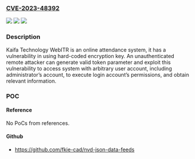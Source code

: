 ### [CVE-2023-48392](https://cve.mitre.org/cgi-bin/cvename.cgi?name=CVE-2023-48392)
![](https://img.shields.io/static/v1?label=Product&message=WebITR&color=blue)
![](https://img.shields.io/static/v1?label=Version&message=%3D%202_1_0_23%20&color=brighgreen)
![](https://img.shields.io/static/v1?label=Vulnerability&message=CWE-798%20Use%20of%20Hard-coded%20Credentials&color=brighgreen)

### Description

Kaifa Technology WebITR is an online attendance system, it has a vulnerability in using hard-coded encryption key. An unauthenticated remote attacker can generate valid token parameter and exploit this vulnerability to access system with arbitrary user account, including administrator’s account, to execute login account’s permissions, and obtain relevant information.

### POC

#### Reference
No PoCs from references.

#### Github
- https://github.com/fkie-cad/nvd-json-data-feeds

